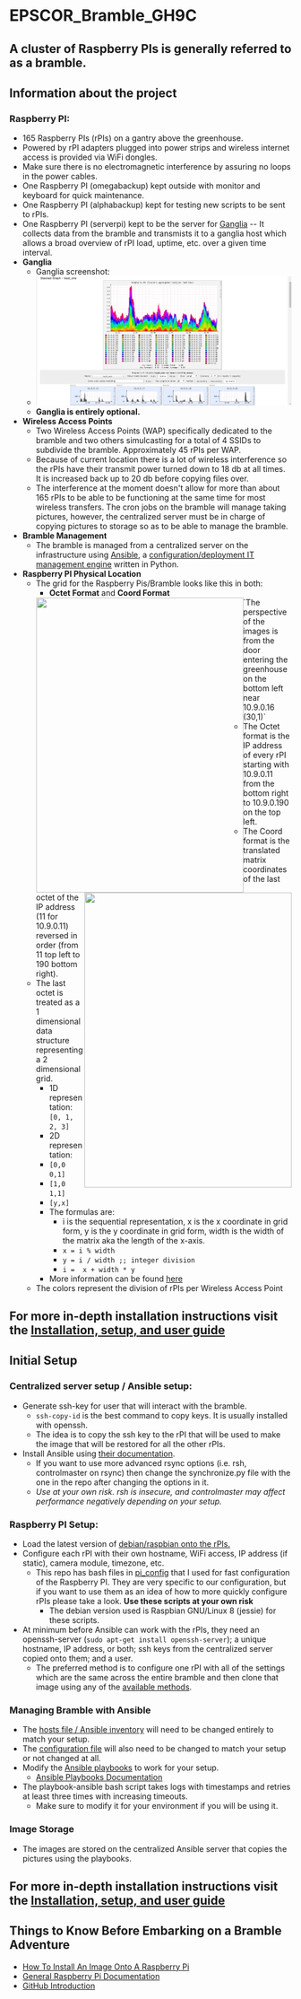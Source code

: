 EPSCOR_Bramble_GH9C
===================

## A cluster of Raspberry PIs is generally referred to as a bramble. ##

## Information about the project ##

### Raspberry PI: ###
  * 165 Raspberry PIs (rPIs) on a gantry above the greenhouse.
  * Powered by rPI adapters plugged into power strips and wireless internet access is provided via WiFi dongles.
  * Make sure there is no electromagnetic interference by assuring no loops in the power cables.
  * One Raspberry PI (omegabackup) kept outside with monitor and keyboard for quick maintenance.
  * One Raspberry PI (alphabackup) kept for testing new scripts to be sent to rPIs.
  * One Raspberry PI (serverpi) kept to be the server for [Ganglia][] -- It collects data from the bramble and transmists it to a ganglia host which allows a broad overview of rPI load, uptime, etc. over a given time interval.
  * **Ganglia**
      * Ganglia screenshot:  
      * ![Screenshot of Ganglia][]  
      * **Ganglia is entirely optional.**
  * **Wireless Access Points**
      * Two Wireless Access Points (WAP) specifically dedicated to the bramble and two others simulcasting for a total of 4 SSIDs to subdivide the bramble. Approximately 45 rPIs per WAP.
      * Because of current location there is a lot of wireless interference so the rPIs have their transmit power turned down to 18 db at all times. It is increased back up to 20 db before copying files over.
      * The interference at the moment doesn't allow for more than about 165 rPIs to be able to be functioning at the same time for most wireless transfers. The cron jobs on the bramble will manage taking pictures, however, the centralized server must be in charge of copying pictures to storage so as to be able to manage the bramble.
  * **Bramble Management**
      * The bramble is managed from a centralized server on the infrastructure using [Ansible][], a [configuration/deployment IT management engine][] written in Python.
  * **Raspberry PI Physical Location**
      * The grid for the Raspberry Pis/Bramble looks like this in both:
          * **Octet Format** and **Coord Format**  
          <img src="https://github.com/calizarr/EPSCOR_Bramble_GH9C/blob/master/screenshots/rpi_grid_octet.png" align="left" width="370" height="526">
          <img src="https://github.com/calizarr/EPSCOR_Bramble_GH9C/blob/master/screenshots/rpi_grid_coord.png" align="right" width="370" height="526">  
        `The perspective of the images is from the door entering the greenhouse on the bottom left near 10.9.0.16 (30,1)`
      * The Octet format is the IP address of every rPI starting with 10.9.0.11 from the bottom right to 10.9.0.190 on the top left.
      * The Coord format is the translated matrix coordinates of the last octet of the IP address (11 for 10.9.0.11) reversed in order (from 11 top left to 190 bottom right).
      * The last octet is treated as a 1 dimensional data structure representing a 2 dimensional grid.
          * 1D representation: `[0, 1, 2, 3]`
          * 2D representation:
          * `[0,0 0,1]`
          * `[1,0 1,1]`
          * `[y,x]`
          * The formulas are:
              * i is the sequential representation, x is the x coordinate in grid form, y is the y coordinate in grid form, width is the width of the matrix aka the length of the x-axis.
              * `x = i % width`
              * `y = i / width ;; integer division`
              * `i =  x + width * y`
          * More information can be found [here][]
      * The colors represent the division of rPIs per Wireless Access Point

[here]: http://programmers.stackexchange.com/questions/212808/treating-a-1d-data-structure-as-2d-grid

## For more in-depth installation instructions visit the [Installation, setup, and user guide][] ##

[Installation, setup, and user guide]: Installation_guide.md

## Initial Setup ##

### Centralized server setup / Ansible setup: ###
  * Generate ssh-key for user that will interact with the bramble.
      * `ssh-copy-id` is the best command to copy keys. It is usually installed with openssh.
      * The idea is to copy the ssh key to the rPI that will be used to make the image that will be restored for all the other rPIs.
  * Install Ansible using [their documentation][].
      * If you want to use more advanced rsync options (i.e. rsh, controlmaster on rsync) then change the synchronize.py file with the one in the repo after changing the options in it.
      *  *Use at your own risk. rsh is insecure, and controlmaster may affect performance negatively depending on your setup.*

[their documentation]: http://docs.ansible.com/ansible/intro_installation.html

### Raspberry PI Setup: ###
  * Load the latest version of [debian/raspbian onto the rPIs.][]
  * Configure each rPI with their own hostname, WiFi access, IP address (if static), camera module, timezone, etc.
      * This repo has bash files in [pi_config](pi_config) that I used for fast configuration of the Raspberry PI. They are very specific to our configuration, but if you want to use them as an idea of how to more quickly configure rPIs please take a look. **Use these scripts at your own risk**
          * The debian version used is Raspbian GNU/Linux 8 (jessie) for these scripts.
   * At minimum before Ansible can work with the rPIs, they need an openssh-server (`sudo apt-get install openssh-server`); a unique hostname, IP address, or both; ssh keys from the centralized server copied onto them; and a user.
      * The preferred method is to configure one rPI with all of the settings which are the same across the entire bramble and then clone that image using any of the [available methods][].

[debian/raspbian onto the rPIs.]: https://www.raspberrypi.org/downloads/raspbian/

### Managing Bramble with Ansible ###
  * The [hosts file / Ansible inventory][] will need to be changed entirely to match your setup.
  * The [configuration file][] will also need to be changed to match your setup or not changed at all.
  * Modify the [Ansible playbooks][] to work for your setup.
      * [Ansible Playbooks Documentation][]
  * The playbook-ansible bash script takes logs with timestamps and retries at least three times with increasing timeouts.
      * Make sure to modify it for your environment if you will be using it.

[hosts file / Ansible inventory]: http://docs.ansible.com/ansible/intro_inventory.html

[configuration file]: http://docs.ansible.com/ansible/intro_configuration.html

[Ansible Playbooks Documentation]: http://docs.ansible.com/ansible/playbooks_intro.html

[Ansible playbooks]: playbooks/

### Image Storage ###
  * The images are stored on the centralized Ansible server that copies the pictures using the playbooks.

## For more in-depth installation instructions visit the [Installation, setup, and user guide][] ##
      
## Things to Know Before Embarking on a Bramble Adventure ##
  * [How To Install An Image Onto A Raspberry Pi][]
  * [General Raspberry Pi Documentation][]
  * [GitHub Introduction][]

[Screenshot of Ganglia]: screenshots/Ganglia-Screenshot.PNG "Ganglia Screen"
[Ganglia]: http://ganglia.info/ "Ganglia Homepage"
[Ansible]: https://www.ansible.com/ "Ansible Homepage"
[configuration/deployment IT management engine]: https://en.wikipedia.org/wiki/Ansible_(software) "Wikipedia on Ansible"
[available methods]: http://www.htpcguides.com/easy-resize-and-back-up-raspberry-pi-sd-card-with-ubuntu/

[How To Install An Image Onto A Raspberry Pi]: https://www.raspberrypi.org/documentation/installation/installing-images/

[General Raspberry Pi Documentation]: https://www.raspberrypi.org/documentation/

[GitHub Introduction]: https://guides.github.com/activities/hello-world/

